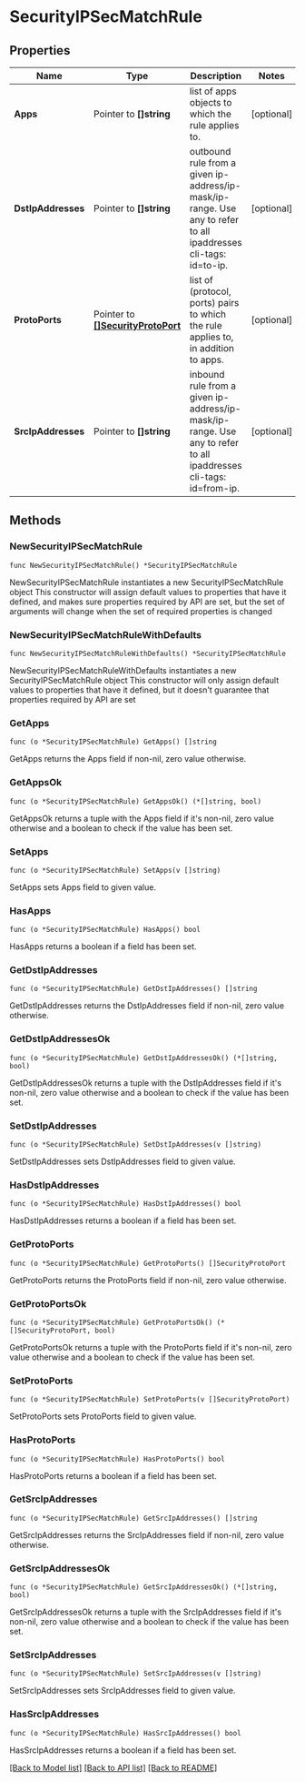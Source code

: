 # SecurityIPSecMatchRule

## Properties

Name | Type | Description | Notes
------------ | ------------- | ------------- | -------------
**Apps** | Pointer to **[]string** | list of apps objects to which the rule applies to. | [optional] 
**DstIpAddresses** | Pointer to **[]string** | outbound rule from a given ip-address/ip-mask/ip-range. Use any to refer to all ipaddresses cli-tags: id&#x3D;to-ip. | [optional] 
**ProtoPorts** | Pointer to [**[]SecurityProtoPort**](SecurityProtoPort.md) | list of (protocol, ports) pairs to which the rule applies to, in addition to apps. | [optional] 
**SrcIpAddresses** | Pointer to **[]string** | inbound rule from a given ip-address/ip-mask/ip-range. Use any to refer to all ipaddresses cli-tags: id&#x3D;from-ip. | [optional] 

## Methods

### NewSecurityIPSecMatchRule

`func NewSecurityIPSecMatchRule() *SecurityIPSecMatchRule`

NewSecurityIPSecMatchRule instantiates a new SecurityIPSecMatchRule object
This constructor will assign default values to properties that have it defined,
and makes sure properties required by API are set, but the set of arguments
will change when the set of required properties is changed

### NewSecurityIPSecMatchRuleWithDefaults

`func NewSecurityIPSecMatchRuleWithDefaults() *SecurityIPSecMatchRule`

NewSecurityIPSecMatchRuleWithDefaults instantiates a new SecurityIPSecMatchRule object
This constructor will only assign default values to properties that have it defined,
but it doesn't guarantee that properties required by API are set

### GetApps

`func (o *SecurityIPSecMatchRule) GetApps() []string`

GetApps returns the Apps field if non-nil, zero value otherwise.

### GetAppsOk

`func (o *SecurityIPSecMatchRule) GetAppsOk() (*[]string, bool)`

GetAppsOk returns a tuple with the Apps field if it's non-nil, zero value otherwise
and a boolean to check if the value has been set.

### SetApps

`func (o *SecurityIPSecMatchRule) SetApps(v []string)`

SetApps sets Apps field to given value.

### HasApps

`func (o *SecurityIPSecMatchRule) HasApps() bool`

HasApps returns a boolean if a field has been set.

### GetDstIpAddresses

`func (o *SecurityIPSecMatchRule) GetDstIpAddresses() []string`

GetDstIpAddresses returns the DstIpAddresses field if non-nil, zero value otherwise.

### GetDstIpAddressesOk

`func (o *SecurityIPSecMatchRule) GetDstIpAddressesOk() (*[]string, bool)`

GetDstIpAddressesOk returns a tuple with the DstIpAddresses field if it's non-nil, zero value otherwise
and a boolean to check if the value has been set.

### SetDstIpAddresses

`func (o *SecurityIPSecMatchRule) SetDstIpAddresses(v []string)`

SetDstIpAddresses sets DstIpAddresses field to given value.

### HasDstIpAddresses

`func (o *SecurityIPSecMatchRule) HasDstIpAddresses() bool`

HasDstIpAddresses returns a boolean if a field has been set.

### GetProtoPorts

`func (o *SecurityIPSecMatchRule) GetProtoPorts() []SecurityProtoPort`

GetProtoPorts returns the ProtoPorts field if non-nil, zero value otherwise.

### GetProtoPortsOk

`func (o *SecurityIPSecMatchRule) GetProtoPortsOk() (*[]SecurityProtoPort, bool)`

GetProtoPortsOk returns a tuple with the ProtoPorts field if it's non-nil, zero value otherwise
and a boolean to check if the value has been set.

### SetProtoPorts

`func (o *SecurityIPSecMatchRule) SetProtoPorts(v []SecurityProtoPort)`

SetProtoPorts sets ProtoPorts field to given value.

### HasProtoPorts

`func (o *SecurityIPSecMatchRule) HasProtoPorts() bool`

HasProtoPorts returns a boolean if a field has been set.

### GetSrcIpAddresses

`func (o *SecurityIPSecMatchRule) GetSrcIpAddresses() []string`

GetSrcIpAddresses returns the SrcIpAddresses field if non-nil, zero value otherwise.

### GetSrcIpAddressesOk

`func (o *SecurityIPSecMatchRule) GetSrcIpAddressesOk() (*[]string, bool)`

GetSrcIpAddressesOk returns a tuple with the SrcIpAddresses field if it's non-nil, zero value otherwise
and a boolean to check if the value has been set.

### SetSrcIpAddresses

`func (o *SecurityIPSecMatchRule) SetSrcIpAddresses(v []string)`

SetSrcIpAddresses sets SrcIpAddresses field to given value.

### HasSrcIpAddresses

`func (o *SecurityIPSecMatchRule) HasSrcIpAddresses() bool`

HasSrcIpAddresses returns a boolean if a field has been set.


[[Back to Model list]](../README.md#documentation-for-models) [[Back to API list]](../README.md#documentation-for-api-endpoints) [[Back to README]](../README.md)


